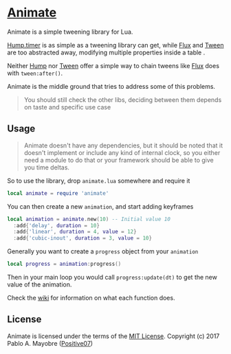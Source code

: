# [Animate][animate]

Animate is a simple tweening library for Lua.

[Hump.timer][hump] is as simple as a tweening library can get, while [Flux][flux] and [Tween][tween] are too abstracted away, modifying multiple properties inside a table .

Neither [Hump][hump] nor [Tween][tween] offer a simple way to chain tweens like [Flux][flux] does with `tween:after()`.

Animate is the middle ground that tries to address some of this problems.

> You should still check the other libs, deciding between them depends on taste and specific use case

## Usage

> Animate doesn't have any dependencies, but it should be noted that it doesn't implement or include any kind of internal clock, so you either need a module to do that or your framework should be able to give you time deltas.

So to use the library, drop `animate.lua` somewhere and require it
```lua
local animate = require 'animate'
```

You can then create a new `animation`, and start adding keyframes
```lua
local animation = animate.new(10) -- Initial value 10
  :add{'delay', duration = 10}
  :add{'linear', duration = 4, value = 12}
  :add{'cubic-inout', duration = 3, value = 10}
```

Generally you want to create a `progress` object from your `animation`
```lua
local progress = animation:progress()
```

Then in your main loop you would call `progress:update(dt)` to get the new value of the animation.

Check the [wiki][wiki] for information on what each function does.

## License

Animate is licensed under the terms of the [MIT License][mit].
Copyright (c) 2017 Pablo A. Mayobre ([Positive07][positive])

[animate]: https://github.com/Positive07/animate.lua
[hump]: hump.readthedocs.io/en/latest/timer.html
[tween]: https://github.com/kikito/tween.lua
[flux]: https://github.com/rxi/flux
[wiki]: https://github.com/Positive07/animate.lua/wiki
[mit]: https://github.com/Positive07/animate.lua/blob/master/LICENSE
[positive]: https://github.com/Positive07
